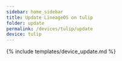 ```yaml
---
sidebar: home_sidebar
title: Update LineageOS on tulip
folder: update
permalink: /devices/tulip/update
device: tulip
---
```

{% include templates/device_update.md %}
